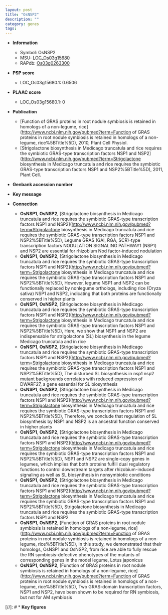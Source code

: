 ```yaml
---
layout: post
title: "OsNSP2"
description: ""
category: genes
tags: 
---
```


* **Information**  
    + Symbol: OsNSP2  
    + MSU: [LOC_Os03g15680](http://rice.plantbiology.msu.edu/cgi-bin/ORF_infopage.cgi?orf=LOC_Os03g15680)  
    + RAPdb: [Os03g0263300](http://rapdb.dna.affrc.go.jp/viewer/gbrowse_details/irgsp1?name=Os03g0263300)  

* **PSP score**  
    + LOC_Os03g15680.1: 0.6506 

* **PLAAC score**  
    + LOC_Os03g15680.1: 0 

* **Publication**  
    + [Function of GRAS proteins in root nodule symbiosis is retained in homologs of a non-legume, rice](http://www.ncbi.nlm.nih.gov/pubmed?term=Function of GRAS proteins in root nodule symbiosis is retained in homologs of a non-legume, rice%5BTitle%5D), 2010, Plant Cell Physiol.
    + [Strigolactone biosynthesis in Medicago truncatula and rice requires the symbiotic GRAS-type transcription factors NSP1 and NSP2](http://www.ncbi.nlm.nih.gov/pubmed?term=Strigolactone biosynthesis in Medicago truncatula and rice requires the symbiotic GRAS-type transcription factors NSP1 and NSP2%5BTitle%5D), 2011, Plant Cell.

* **Genbank accession number**  

* **Key message**  

* **Connection**  
    + __OsNSP1__, __OsNSP2__, [Strigolactone biosynthesis in Medicago truncatula and rice requires the symbiotic GRAS-type transcription factors NSP1 and NSP2](http://www.ncbi.nlm.nih.gov/pubmed?term=Strigolactone biosynthesis in Medicago truncatula and rice requires the symbiotic GRAS-type transcription factors NSP1 and NSP2%5BTitle%5D), Legume GRAS (GAI, RGA, SCR)-type transcription factors NODULATION SIGNALING PATHWAY1 (NSP1) and NSP2 are essential for rhizobium Nod factor-induced nodulation
    + __OsNSP1__, __OsNSP2__, [Strigolactone biosynthesis in Medicago truncatula and rice requires the symbiotic GRAS-type transcription factors NSP1 and NSP2](http://www.ncbi.nlm.nih.gov/pubmed?term=Strigolactone biosynthesis in Medicago truncatula and rice requires the symbiotic GRAS-type transcription factors NSP1 and NSP2%5BTitle%5D), However, legume NSP1 and NSP2 can be functionally replaced by nonlegume orthologs, including rice (Oryza sativa) NSP1 and NSP2, indicating that both proteins are functionally conserved in higher plants
    + __OsNSP1__, __OsNSP2__, [Strigolactone biosynthesis in Medicago truncatula and rice requires the symbiotic GRAS-type transcription factors NSP1 and NSP2](http://www.ncbi.nlm.nih.gov/pubmed?term=Strigolactone biosynthesis in Medicago truncatula and rice requires the symbiotic GRAS-type transcription factors NSP1 and NSP2%5BTitle%5D), Here, we show that NSP1 and NSP2 are indispensable for strigolactone (SL) biosynthesis in the legume Medicago truncatula and in rice
    + __OsNSP1__, __OsNSP2__, [Strigolactone biosynthesis in Medicago truncatula and rice requires the symbiotic GRAS-type transcription factors NSP1 and NSP2](http://www.ncbi.nlm.nih.gov/pubmed?term=Strigolactone biosynthesis in Medicago truncatula and rice requires the symbiotic GRAS-type transcription factors NSP1 and NSP2%5BTitle%5D), The disturbed SL biosynthesis in nsp1 nsp2 mutant backgrounds correlates with reduced expression of DWARF27, a gene essential for SL biosynthesis
    + __OsNSP1__, __OsNSP2__, [Strigolactone biosynthesis in Medicago truncatula and rice requires the symbiotic GRAS-type transcription factors NSP1 and NSP2](http://www.ncbi.nlm.nih.gov/pubmed?term=Strigolactone biosynthesis in Medicago truncatula and rice requires the symbiotic GRAS-type transcription factors NSP1 and NSP2%5BTitle%5D), Therefore, we conclude that regulation of SL biosynthesis by NSP1 and NSP2 is an ancestral function conserved in higher plants
    + __OsNSP1__, __OsNSP2__, [Strigolactone biosynthesis in Medicago truncatula and rice requires the symbiotic GRAS-type transcription factors NSP1 and NSP2](http://www.ncbi.nlm.nih.gov/pubmed?term=Strigolactone biosynthesis in Medicago truncatula and rice requires the symbiotic GRAS-type transcription factors NSP1 and NSP2%5BTitle%5D), NSP1 and NSP2 are single-copy genes in legumes, which implies that both proteins fulfill dual regulatory functions to control downstream targets after rhizobium-induced signaling as well as SL biosynthesis in nonsymbiotic conditions
    + __OsNSP1__, __OsNSP2__, [Strigolactone biosynthesis in Medicago truncatula and rice requires the symbiotic GRAS-type transcription factors NSP1 and NSP2](http://www.ncbi.nlm.nih.gov/pubmed?term=Strigolactone biosynthesis in Medicago truncatula and rice requires the symbiotic GRAS-type transcription factors NSP1 and NSP2%5BTitle%5D), Strigolactone biosynthesis in Medicago truncatula and rice requires the symbiotic GRAS-type transcription factors NSP1 and NSP2
    + __OsNSP1__, __OsNSP2__, [Function of GRAS proteins in root nodule symbiosis is retained in homologs of a non-legume, rice](http://www.ncbi.nlm.nih.gov/pubmed?term=Function of GRAS proteins in root nodule symbiosis is retained in homologs of a non-legume, rice%5BTitle%5D), In this study, we demonstrated that their homologs, OsNSP1 and OsNSP2, from rice are able to fully rescue the RN symbiosis-defective phenotypes of the mutants of corresponding genes in the model legume, Lotus japonicus
    + __OsNSP1__, __OsNSP2__, [Function of GRAS proteins in root nodule symbiosis is retained in homologs of a non-legume, rice](http://www.ncbi.nlm.nih.gov/pubmed?term=Function of GRAS proteins in root nodule symbiosis is retained in homologs of a non-legume, rice%5BTitle%5D), Two GRAS-domain transcription factors, NSP1 and NSP2, have been shown to be required for RN symbiosis, but not for AM symbiosis

[//]: # * **Key figures**  


